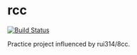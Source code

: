 # rcc

[![Build Status](https://travis-ci.org/kawakami-o3/rcc.svg?branch=master)](https://travis-ci.org/kawakami-o3/rcc)

Practice project influenced by rui314/8cc.
